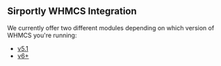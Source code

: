 ## Sirportly WHMCS Integration

We currently offer two different modules depending on which version of WHMCS you're running:

* [v5.1](v5)
* [v6+](v6)